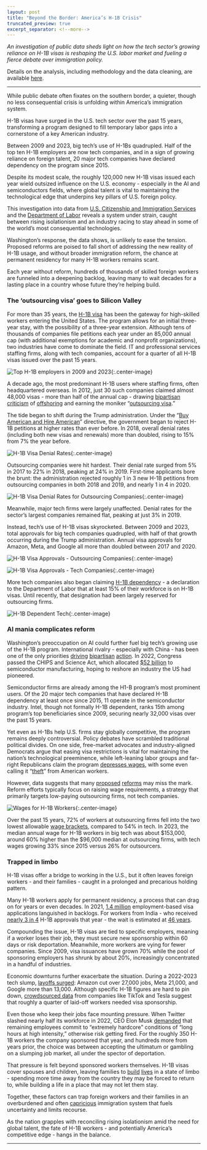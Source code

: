 ```yaml
---
layout: post
title: "Beyond the Border: America’s H-1B Crisis"
truncated_preview: true
excerpt_separator: <!--more-->
---
```


*An investigation of public data sheds light on how the tech sector’s growing reliance on H-1B visas is reshaping the U.S. labor market and fueling a fierce debate over immigration policy.*

<!--more-->

<div class="message">
 
  Details on the analysis, including methodology and the data cleaning, are available <a href="https://www.nikhilgahlawat.com/projects/h1b-tech-methodology/">here</a>.
 
</div>

-----

While public debate often fixates on the southern border, a quieter, though no less consequential crisis is unfolding within America’s immigration system.

H-1B visas have surged in the U.S. tech sector over the past 15 years, transforming a program designed to fill temporary labor gaps into a cornerstone of a key American industry.

Between 2009 and 2023, big tech’s use of H-1Bs quadrupled. Half of the top ten H-1B employers are now tech companies, and in a sign of growing reliance on foreign talent, 20 major tech companies have declared dependency on the program since 2015.

Despite its modest scale, the roughly 120,000 new H-1B visas issued each year wield outsized influence on the U.S. economy \- especially in the AI and semiconductors fields, where global talent is vital to maintaining the technological edge that underpins key pillars of U.S. foreign policy.

This investigation into data from [U.S. Citizenship and Immigration Services](https://www.uscis.gov/tools/reports-and-studies/h-1b-employer-data-hub) and the [Department of Labor](https://www.dol.gov/agencies/eta/foreign-labor/performance) reveals a system under strain, caught between rising isolationism and an industry racing to stay ahead in some of the world’s most consequential technologies.

Washington’s response, the data shows, is unlikely to ease the tension. Proposed reforms are poised to fall short of addressing the new reality of H-1B usage, and without broader immigration reform, the chance at permanent residency for many H-1B workers remains scant.

Each year without reform, hundreds of thousands of skilled foreign workers are funneled into a deepening backlog, leaving many to wait decades for a lasting place in a country whose future they’re helping build.

### The ‘outsourcing visa’ goes to Silicon Valley

For more than 35 years, the [H-1B visa](https://www.uscis.gov/working-in-the-united-states/h-1b-specialty-occupations) has been the gateway for high-skilled workers entering the United States. The program allows for an initial three-year stay, with the possibility of a three-year extension. Although tens of thousands of companies file petitions each year under an 85,000 annual cap (with additional exemptions for academic and nonprofit organizations), two industries have come to dominate the field. IT and professional services staffing firms, along with tech companies, account for a quarter of all H-1B visas issued over the past 15 years.

![Top H-1B employers in 2009 and 2023](/projects/assets/h1b-tech/h1b_top_employers.png){:.center-image}

A decade ago, the most predominant H-1B users where staffing firms, often headquartered overseas. In 2012, just 30 such companies claimed almost 48,000 visas \- more than half of the annual cap \- drawing [bipartisan](https://www.theguardian.com/technology/2016/nov/21/tech-workers-visas-h-1b-reduction-trump-administration) [criticism](https://www.youtube.com/watch?v=Z2dR4Z6dRIo) of [offshoring](https://www.nytimes.com/2015/06/04/us/last-task-after-layoff-at-disney-train-foreign-replacements.html) and earning the moniker “[outsourcing visa](https://www.nytimes.com/2007/04/15/business/yourmoney/15view.html).”

The tide began to shift during the Trump administration. Under the “[Buy American and Hire American](https://www.uscis.gov/archive/buy-american-and-hire-american-putting-american-workers-first)” directive, the government began to reject H-1B petitions at higher rates than ever before. In 2018, overall denial rates (including both new visas and renewals) more than doubled, rising to 15% from 7% the year before.

![H-1B Visa Denial Rates](/projects/assets/h1b-tech/industry_denial_rates.png){:.center-image}

Outsourcing companies were hit hardest. Their denial rate surged from 5% in 2017 to 22% in 2018, peaking at 24% in 2019\. First-time applicants bore the brunt: the administration rejected roughly 1 in 3 new H-1B petitions from outsourcing companies in both 2018 and 2019, and nearly 1 in 4 in 2020\.

![H-1B Visa Denial Rates for Outsourcing Companies](/projects/assets/h1b-tech/outsourcing_denial_rates.png){:.center-image}

Meanwhile, major tech firms were largely unaffected. Denial rates for the sector’s largest companies remained flat, peaking at just 3% in 2019\. 

Instead, tech’s use of H-1B visas skyrocketed. Between 2009 and 2023, total approvals for big tech companies quadrupled, with half of that growth occurring during the Trump administration. Annual visa approvals for Amazon, Meta, and Google all more than doubled between 2017 and 2020\.

![H-1B Visa Approvals - Outsourcing Companies](/projects/assets/h1b-tech/outsourcing_approvals.png){:.center-image}

![H-1B Visa Approvals - Tech Companies](/projects/assets/h1b-tech/tech_approvals.png){:.center-image}

More tech companies also began claiming [H-1B dependency](https://www.dol.gov/agencies/whd/fact-sheets/62c-h1b-dependent-employer) \- a declaration to the Department of Labor that at least 15% of their workforce is on H-1B visas. Until recently, that designation had been largely reserved for outsourcing firms.

![H-1B Dependent Tech](/projects/assets/h1b-tech/h1b_dependent_tech.png){:.center-image}

### AI mania complicates reform

Washington’s preoccupation on AI could further fuel big tech’s growing use of the H-1B program. International rivalry \- especially with China \- has been one of the only priorities [driving](https://www.theverge.com/2022/8/9/23298147/biden-chips-act-semiconductors-subsidies-ohio-arizona-plant-china) [bipartisan](https://www.pbs.org/newshour/politics/senate-overwhelmingly-passes-aid-for-ukraine-israel-and-taiwan-in-big-bipartisan-vote) [action](https://www.nytimes.com/2024/03/13/technology/tiktok-ban-house-vote.html). In 2022, Congress passed the CHIPS and Science Act, which allocated [$52 billion](https://www.theverge.com/2022/7/28/23282494/semiconductors-chips-and-science-act-joe-biden-congress-nvidia) to semiconductor manufacturing, hoping to reshore an industry the US had pioneered.

Semiconductor firms are already among the H1-B program’s most prominent users. Of the 20 major tech companies that have declared H-1B dependency at least once since 2015, 11 operate in the semiconductor industry. Intel, though not formally H-1B dependent, ranks 15th among program’s top beneficiaries since 2009, securing nearly 32,000 visas over the past 15 years.

Yet even as H-1Bs help U.S. firms stay globally competitive, the program remains deeply controversial. Policy debates have scrambled traditional political divides. On one side, free-market advocates and industry-aligned Democrats argue that easing visa restrictions is vital for maintaining the nation’s technological preeminence, while left-leaning labor groups and far-right Republicans claim the program [depresses wages](https://www.epi.org/publication/h-1b-visas-and-prevailing-wage-levels/), with some even calling it “[theft](https://www.nytimes.com/2017/04/18/us/politics/executive-order-hire-buy-american-h1b-visa-trump.html)” from American workers.

However, data suggests that many [proposed](https://economictimes.indiatimes.com/nri/visa-and-immigration/legislation-introduced-in-us-senate-to-reform-and-stop-abuse-of-h-1b-visa-system/articleshow/89960231.cms) [reforms](https://www.durbin.senate.gov/newsroom/press-releases/durbin-grassley-to-dhs-implement-h1-b-visa-program-reforms) may miss the mark. Reform efforts typically focus on raising wage requirements, a strategy that primarily targets low-paying outsourcing firms, not tech companies. 

![Wages for H-1B Workers](/projects/assets/h1b-tech/industry_wages_annotated.png){:.center-image}

Over the past 15 years, 72% of workers at outsourcing firms fell into the two lowest allowable [wage brackets](https://www.dol.gov/agencies/eta/foreign-labor/wages), compared to 54% in tech. In 2023, the median annual wage for H-1B workers in big tech was about $153,000, around 60% higher than the $96,000 median at outsourcing firms, with tech wages growing 33% since 2015 versus 26% for outsourcers.

### Trapped in limbo

H-1B visas offer a bridge to working in the U.S., but it often leaves foreign workers \- and their families \- caught in a prolonged and precarious holding pattern.

Many H-1B workers apply for permanent residency, a process that can drag on for years or even decades. In 2021, [1.4 million](https://www.cato.org/blog/14-million-skilled-immigrants-employment-based-green-card-backlogs-2021) employment-based visa applications languished in backlogs. For workers from India \- who received [nearly 3 in 4](https://www.uscis.gov/sites/default/files/document/data/H1B_Characteristics_Congressional_Report_FY2021-3.2.22.pdf) H-1B approvals that year \- the wait is estimated at [46 years](https://www.cato.org/blog/14-million-skilled-immigrants-employment-based-green-card-backlogs-2021).

Compounding the issue, H-1B visas are tied to specific employers, meaning if a worker loses their job, they must secure new sponsorship within 60 days or risk deportation. Meanwhile, more workers are vying for fewer companies. Since 2009, visa issuances have grown 70% while the pool of sponsoring employers has shrunk by about 20%, increasingly concentrated in a handful of industries.

Economic downturns further exacerbate the situation. During a 2022-2023 tech slump, [layoffs surged](https://layoffs.fyi/): Amazon cut over 27,000 jobs, Meta 21,000, and Google more than 13,000. Although specific H-1B figures are hard to pin down, [crowdsourced data](https://layoffs.fyi/) from companies like TikTok and Tesla suggest that roughly a quarter of laid-off workers needed visa sponsorship.

Even those who keep their jobs face mounting pressure. When Twitter slashed nearly half its workforce in 2022, CEO Elon Musk [demanded](https://www.theverge.com/2022/11/16/23462026/elon-musk-twitter-email-hardcore-or-severance) that remaining employees commit to “extremely hardcore” conditions of “long hours at high intensity,” otherwise risk getting fired. For the roughly 350 H-1B workers the company sponsored that year, and hundreds more from years prior, the choice was between accepting the ultimatum or gambling on a slumping job market, all under the spector of deportation.

That pressure is felt beyond sponsored workers themselves. H-1B visas cover spouses and children, leaving families to [build](https://www.nytimes.com/2017/04/19/technology/h1-b-tech-worker-life.html) [lives](https://www.wsj.com/articles/adult-children-of-work-visa-recipients-forced-to-return-to-parents-countries-11654596000?mod=hp_lead_pos10) in a state of limbo - spending more time away from the country they may be forced to return to, while building a life in a place that may not let them stay.

Together, these factors can trap foreign workers and their families in an overburdened and often [capricious](https://www.propublica.org/article/authorities-can-now-deny-visa-and-green-card-applications-without-giving-applicants-a-chance-to-fix-errors) immigration system that fuels uncertainty and limits recourse.

As the nation grapples with reconciling rising isolationism amid the need for global talent, the fate of H-1B workers \- and potentially America’s competitive edge \- hangs in the balance.


-----

